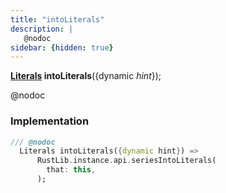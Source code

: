 ```yaml
---
title: "intoLiterals"
description: |
   @nodoc
sidebar: {hidden: true}
---
```

<span class="dart-code"><strong>[Literals] intoLiterals</strong>({<span class="nobr">dynamic <i>hint</i></span>});</span>

 @nodoc
### Implementation
```dart
/// @nodoc
  Literals intoLiterals({dynamic hint}) =>
      RustLib.instance.api.seriesIntoLiterals(
        that: this,
      );
```

[Literals]: /reference/classes/literals
[dynamic]: #